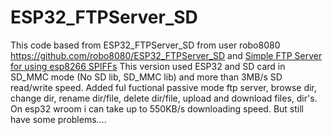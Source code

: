 # ESP32_FTPServer_SD
This code based from ESP32_FTPServer_SD from user robo8080 https://github.com/robo8080/ESP32_FTPServer_SD and [Simple FTP Server for using esp8266 SPIFFs](https://github.com/nailbuster/esp8266FTPServer "Title") 
This version used ESP32 and SD card in SD_MMC mode (No SD lib, SD_MMC lib) and more than 3MB/s SD read/write speed. Added ful fuctional passive mode ftp server, browse dir, change dir, rename dir/file, delete dir/file, upload and download files, dir's. On esp32 wroom i can take up to 550KB/s downloading speed. But still have some problems....

